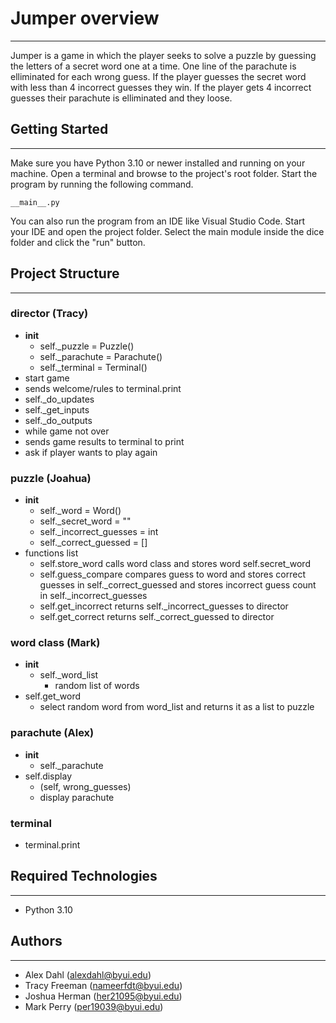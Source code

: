 # Jumper overview
___
Jumper is a game in which the player seeks to solve a puzzle by guessing the letters of a secret word one at a time.  One line of the parachute is elliminated for each wrong guess.  If the player guesses the secret word with less than 4 incorrect guesses they win.  If the player gets 4 incorrect guesses their parachute is elliminated and they loose.

## Getting Started
___

Make sure you have Python 3.10 or newer installed and running on your machine. Open a terminal and 
browse to the project's root folder. Start the program by running the following command.
```
__main__.py
```
You can also run the program from an IDE like Visual Studio Code. Start your IDE and open the 
project folder. Select the main module inside the dice folder and click the "run" button.

## Project Structure
___

### director  (Tracy)
- __init__
    - self._puzzle = Puzzle()
    - self._parachute = Parachute()
    - self._terminal = Terminal()
- start game
- sends welcome/rules to terminal.print
- self._do_updates
- self._get_inputs
- self._do_outputs
- while game not over 
- sends game results to terminal to print
- ask if player wants to play again

### puzzle (Joahua)
- __init__
    - self._word = Word()
    - self._secret_word = ""
    - self._incorrect_guesses = int
    - self._correct_guessed = []
- functions list
    - self.store_word calls word class and stores word self.secret_word
    - self.guess_compare compares guess to word and stores correct guesses in self._correct_guessed and
      stores incorrect guess count in self._incorrect_guesses
    - self.get_incorrect returns self._incorrect_guesses to director
    - self.get_correct returns self._correct_guessed to director
    
### word class (Mark)
- __init__
  - self._word_list
      - random list of words
- self.get_word
    - select random word from word_list and returns it as a list to puzzle

### parachute (Alex)
- __init__
    - self._parachute
- self.display
    - (self, wrong_guesses)
    - display parachute

### terminal
- terminal.print

## Required Technologies
---
* Python 3.10

## Authors
---
* Alex Dahl (alexdahl@byui.edu)
* Tracy Freeman (nameerfdt@byui.edu)
* Joshua Herman (her21095@byui.edu)
* Mark Perry (per19039@byui.edu)
